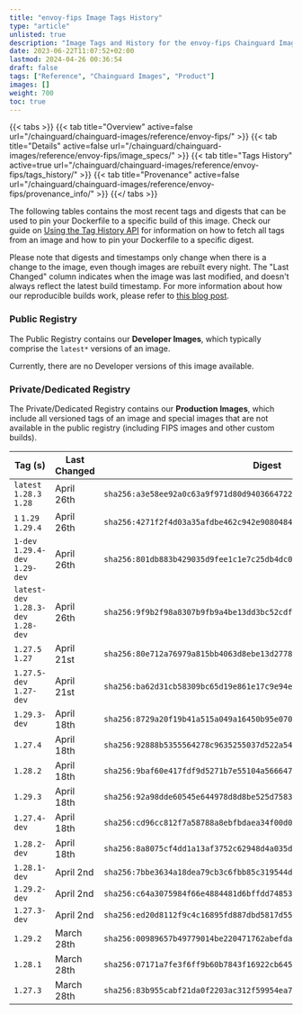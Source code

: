 ```yaml
---
title: "envoy-fips Image Tags History"
type: "article"
unlisted: true
description: "Image Tags and History for the envoy-fips Chainguard Image"
date: 2023-06-22T11:07:52+02:00
lastmod: 2024-04-26 00:36:54
draft: false
tags: ["Reference", "Chainguard Images", "Product"]
images: []
weight: 700
toc: true
---
```


{{< tabs >}}
{{< tab title="Overview" active=false url="/chainguard/chainguard-images/reference/envoy-fips/" >}}
{{< tab title="Details" active=false url="/chainguard/chainguard-images/reference/envoy-fips/image_specs/" >}}
{{< tab title="Tags History" active=true url="/chainguard/chainguard-images/reference/envoy-fips/tags_history/" >}}
{{< tab title="Provenance" active=false url="/chainguard/chainguard-images/reference/envoy-fips/provenance_info/" >}}
{{</ tabs >}}

The following tables contains the most recent tags and digests that can be used to pin your Dockerfile to a specific build of this image. Check our guide on [Using the Tag History API](/chainguard/chainguard-images/using-the-tag-history-api/) for information on how to fetch all tags from an image and how to pin your Dockerfile to a specific digest.

Please note that digests and timestamps only change when there is a change to the image, even though images are rebuilt every night. The "Last Changed" column indicates when the image was last modified, and doesn't always reflect the latest build timestamp. For more information about how our reproducible builds work, please refer to [this blog post](https://www.chainguard.dev/unchained/reproducing-chainguards-reproducible-image-builds).

### Public Registry
The Public Registry contains our **Developer Images**, which typically comprise the `latest*` versions of an image.

Currently, there are no Developer versions of this image available.

### Private/Dedicated Registry
The Private/Dedicated Registry contains our **Production Images**, which include all versioned tags of an image and special images that are not available in the public registry (including FIPS images and other custom builds).

| Tag (s)                               | Last Changed | Digest                                                                    |
|---------------------------------------|--------------|---------------------------------------------------------------------------|
|  `latest` `1.28.3` `1.28`             | April 26th   | `sha256:a3e58ee92a0c63a9f971d80d940366472272973570eb244d2559d0940fd5c571` |
|  `1` `1.29` `1.29.4`                  | April 26th   | `sha256:4271f2f4d03a35afdbe462c942e9080484e37d43b5a1521d46260bf9f3e85cc1` |
|  `1-dev` `1.29.4-dev` `1.29-dev`      | April 26th   | `sha256:801db883b429035d9fee1c1e7c25db4dc07e4efa4b40031c5171500fedc47ae5` |
|  `latest-dev` `1.28.3-dev` `1.28-dev` | April 26th   | `sha256:9f9b2f98a8307b9fb9a4be13dd3bc52cdf4a5a00cdf052bf60d98bd7591b60f6` |
|  `1.27.5` `1.27`                      | April 21st   | `sha256:80e712a76979a815bb4063d8ebe13d2778ab1ffd558befa9a3f890936f32c233` |
|  `1.27.5-dev` `1.27-dev`              | April 21st   | `sha256:ba62d31cb58309bc65d19e861e17c9e94e47ad28419876fb66aa3c8420c65cc6` |
|  `1.29.3-dev`                         | April 18th   | `sha256:8729a20f19b41a515a049a16450b95e07020786cefdf2e17817cf387f3d812c6` |
|  `1.27.4`                             | April 18th   | `sha256:92888b5355564278c9635255037d522a540eca53e2cb30ad3f541234cc90a439` |
|  `1.28.2`                             | April 18th   | `sha256:9baf60e417fdf9d5271b7e55104a566647a229b0d456fd57b92653f440f0820b` |
|  `1.29.3`                             | April 18th   | `sha256:92a98dde60545e644978d8d8be525d7583a11df9769301e5eb468d1c9a266137` |
|  `1.27.4-dev`                         | April 18th   | `sha256:cd96cc812f7a58788a8ebfbdaea34f00d0f92cc402e73849e17ef7bc135baf7a` |
|  `1.28.2-dev`                         | April 18th   | `sha256:8a8075cf4dd1a13af3752c62948d4a035d7050eef717895b24802a5c8ded3454` |
|  `1.28.1-dev`                         | April 2nd    | `sha256:7bbe3634a18dea79cb3c6fbb85c319544d4d03c6d0b978e1ac577412e141efec` |
|  `1.29.2-dev`                         | April 2nd    | `sha256:c64a3075984f66e4884481d6bffdd748538a37899473e51741c6632a470a7f99` |
|  `1.27.3-dev`                         | April 2nd    | `sha256:ed20d8112f9c4c16895fd887dbd5817d5576e7e25a3a039b6a89152df56d9ac5` |
|  `1.29.2`                             | March 28th   | `sha256:00989657b49779014be220471762abefdac30a77020d841084d3910b387e5ced` |
|  `1.28.1`                             | March 28th   | `sha256:07171a7fe3f6ff9b60b7843f16922cb645bf2a321a65c38144234fadf5b8fd46` |
|  `1.27.3`                             | March 28th   | `sha256:83b955cabf21da0f2203ac312f59954ea7fe280244b68549e63a4dfaed679573` |

